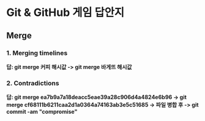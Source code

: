 # Git & GitHub 게임 답안지

## Merge

### 1. Merging timelines

**답: git merge 커피 해시값 -> git merge 바게뜨 해시값**

### 2. Contradictions

**답: git merge ea7b9a7a18deacc5eae39a28c906d4a4824e6b96 -> git merge cf68111b6211caa2d1a0364a74163ab3e5c51685 -> 파일 병합 후 -> git commit -am "compromise"**